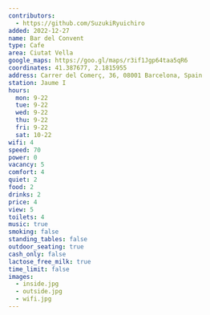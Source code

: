 ```yaml
---
contributors:
  - https://github.com/SuzukiRyuichiro
added: 2022-12-27
name: Bar del Convent
type: Cafe
area: Ciutat Vella
google_maps: https://goo.gl/maps/r3if1Jgp64taa5qR6
coordinates: 41.387677, 2.1815955
address: Carrer del Comerç, 36, 08001 Barcelona, Spain
station: Jaume I
hours:
  mon: 9-22
  tue: 9-22
  wed: 9-22
  thu: 9-22
  fri: 9-22
  sat: 10-22
wifi: 4
speed: 70
power: 0
vacancy: 5
comfort: 4
quiet: 2
food: 2
drinks: 2
price: 4
view: 5
toilets: 4
music: true
smoking: false
standing_tables: false
outdoor_seating: true
cash_only: false
lactose_free_milk: true
time_limit: false
images:
  - inside.jpg
  - outside.jpg
  - wifi.jpg
---
```

